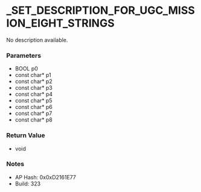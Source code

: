 # _SET_DESCRIPTION_FOR_UGC_MISSION_EIGHT_STRINGS

No description available.

### Parameters
* BOOL p0
* const char* p1
* const char* p2
* const char* p3
* const char* p4
* const char* p5
* const char* p6
* const char* p7
* const char* p8

### Return Value
* void

### Notes
* AP Hash: 0x0xD2161E77
* Build: 323

